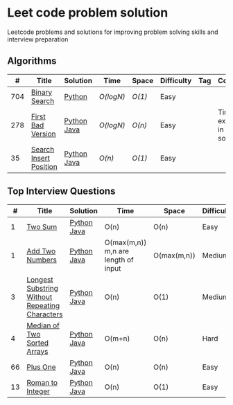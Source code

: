 # Leet code problem solution
Leetcode problems and solutions for improving problem solving skills and interview preparation

## Algorithms

|  #  | Title           |  Solution       |  Time           | Space           | Difficulty    | Tag          | Comment | 
|-----|---------------- | --------------- | --------------- | --------------- | ------------- |--------------|-----|
704 | [Binary Search](https://leetcode.com/problems/binary-search/) | [Python](./Algorithms/Binary_Search.py) | _O(logN)_ | _O(1)_      | Easy         ||
278 | [First Bad Version](https://leetcode.com/problems/first-bad-version/) | [Python](./Algorithms/First_Bad_Version.py) [Java](./Algorithms/First_bad_version.java) | _O(logN)_ | _O(n)_      | Easy         ||Time limit exceeds in few solution 
35 | [Search Insert Position](https://leetcode.com/problems/search-insert-position/) | [Python](./Algorithms/Search_Insert_Position.py) [Java](./Algorithms/Search_Insert_Position.py) | _O(n)_ | _O(1)_      | Easy         ||


## Top Interview Questions

|  #  | Title           |  Solution       | Time     |  Space    | Difficulty    | Tag          | Comment |
|-----|---------------- | --------------- | ---------|   --------| --------------| -------------| --------|
| 1 | [Two Sum](https://leetcode.com/problems/two-sum/) | [Python](./Top-Interview-Questions/two_sum.py) [Java](./Top-Interview-Questions/two_sum.java) | O(n) | O(n) |Easy | | Brute force, Hash table
| 1 | [Add Two Numbers](https://leetcode.com/problems/add-two-numbers/) | [Python](./Top-Interview-Questions/add_two_numbers.py) [Java](./Top-Interview-Questions/add_two_numbers.java) | O(max(m,n)) m,n are length of input | O(max(m,n)) | Medium | | Linked list
| 3 | [Longest Substring Without Repeating Characters](https://leetcode.com/problems/longest-substring-without-repeating-characters/) | [Python](./Top-Interview-Questions/Longest_substring_without_repeating_characters.py) [Java](./Top-Interview-Questions/Longest_substring_without_repeating_characters.java) | O(n) | O(1) | Medium | | Hash Table
| 4 | [Median of Two Sorted Arrays](https://leetcode.com/problems/median-of-two-sorted-arrays/) | [Python](./Top-Interview-Questions/median_of_two_sorted_arrays.py) [Java](./Top-Interview-Questions/median_of_two_sorted_arrays.java) | O(m+n) | O(n) | Hard | | Recursive/Dynamic
| 66 | [Plus One](https://leetcode.com/problems/plus-one/) | [Python](./Top-Interview-Questions/Plus_one.py) [Java](./Top-Interview-Questions/Plus_one.java) | O(n) | O(n) | Easy | | Binary
| 13 | [Roman to Integer](https://leetcode.com/problems/roman-to-integer/) | [Python](./Top-Interview-Questions/Roman_to_integer.py) [Java](./Top-Interview-Questions/Roman_to_integer.java) | O(n) | O(1) | Easy | | 












[comment]: <> (This is a comment, it will not be included)
[//]: <> (This is also a comment.)
[//]: # ( #   |        |                   |                     |                       |              |              |            )
